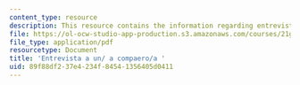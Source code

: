 ```yaml
---
content_type: resource
description: This resource contains the information regarding entrevista a un/ a compaero/a.
file: https://ol-ocw-studio-app-production.s3.amazonaws.com/courses/21g-701-spanish-i-fall-2003/89f88df237e4234f84541356405d0411_MIT21G_701F03_21expre.pdf
file_type: application/pdf
resourcetype: Document
title: 'Entrevista a un/ a compaero/a '
uid: 89f88df2-37e4-234f-8454-1356405d0411
---
```

